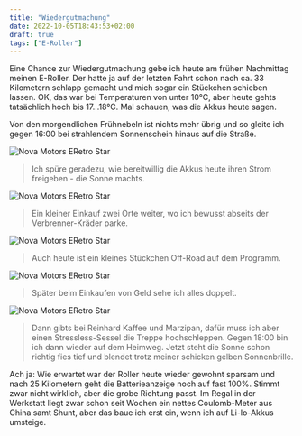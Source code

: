 ```yaml
---
title: "Wiedergutmachung"
date: 2022-10-05T18:43:53+02:00
draft: true
tags: ["E-Roller"]
---
```

Eine Chance zur Wiedergutmachung gebe ich heute am frühen Nachmittag meinen E-Roller. Der hatte ja auf der letzten Fahrt schon nach ca. 33 Kilometern schlapp gemacht und mich sogar ein Stückchen schieben lassen. OK, das war bei Temperaturen von unter 10°C, aber heute gehts tatsächlich hoch bis 17...18°C. Mal schauen, was die Akkus heute sagen.

Von den morgendlichen Frühnebeln ist nichts mehr übrig und so gleite ich gegen 16:00 bei strahlendem Sonnenschein hinaus auf die Straße.


![Nova Motors ERetro Star](../10-05-p07.jpg)
> Ich spüre geradezu, wie bereitwillig die Akkus heute ihren Strom freigeben - die Sonne machts.

![Nova Motors ERetro Star](../10-05-p08.jpg)
> Ein kleiner Einkauf zwei Orte weiter, wo ich bewusst abseits der Verbrenner-Kräder parke.

![Nova Motors ERetro Star](../10-05-p09.jpg)
> Auch heute ist ein kleines Stückchen Off-Road auf dem Programm.

![Nova Motors ERetro Star](../10-05-p10.jpg)
> Später beim Einkaufen von Geld sehe ich alles doppelt.

![Nova Motors ERetro Star](../10-05-p11.jpg)
> Dann gibts bei Reinhard Kaffee und Marzipan, dafür muss ich aber einen Stressless-Sessel die Treppe hochschleppen. Gegen 18:00 bin ich dann wieder auf dem Heimweg. Jetzt steht die Sonne schon richtig fies tief und blendet trotz meiner schicken gelben Sonnenbrille.

Ach ja: Wie erwartet war der Roller heute wieder gewohnt sparsam und nach 25 Kilometern geht die Batterieanzeige noch auf fast 100%. Stimmt zwar nicht wirklich, aber die grobe Richtung passt. Im Regal in der Werkstatt liegt zwar schon seit Wochen ein nettes Coulomb-Meter aus China samt Shunt, aber das baue ich erst ein, wenn ich auf Li-Io-Akkus umsteige.
